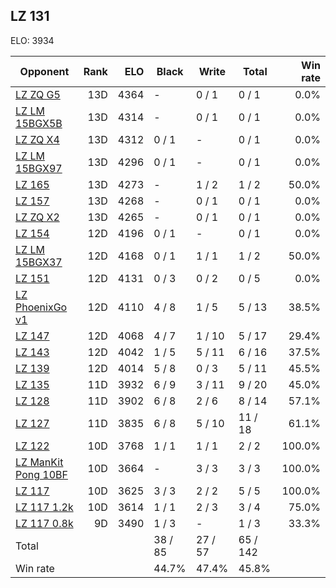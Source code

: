 ## LZ 131 ##

ELO: 3934

Opponent | Rank | ELO | Black | Write | Total | Win rate
---------|-----:|----:|-------|-------|-------|-------:
[LZ ZQ G5](LZ%20ZQ%20G5.md) | 13D | 4364 | - | 0 / 1 | 0 / 1 | 0.0%
[LZ LM 15BGX5B](LZ%20LM%2015BGX5B.md) | 13D | 4314 | - | 0 / 1 | 0 / 1 | 0.0%
[LZ ZQ X4](LZ%20ZQ%20X4.md) | 13D | 4312 | 0 / 1 | - | 0 / 1 | 0.0%
[LZ LM 15BGX97](LZ%20LM%2015BGX97.md) | 13D | 4296 | 0 / 1 | - | 0 / 1 | 0.0%
[LZ 165](LZ%20165.md) | 13D | 4273 | - | 1 / 2 | 1 / 2 | 50.0%
[LZ 157](LZ%20157.md) | 13D | 4268 | - | 0 / 1 | 0 / 1 | 0.0%
[LZ ZQ X2](LZ%20ZQ%20X2.md) | 13D | 4265 | - | 0 / 1 | 0 / 1 | 0.0%
[LZ 154](LZ%20154.md) | 12D | 4196 | 0 / 1 | - | 0 / 1 | 0.0%
[LZ LM 15BGX37](LZ%20LM%2015BGX37.md) | 12D | 4168 | 0 / 1 | 1 / 1 | 1 / 2 | 50.0%
[LZ 151](LZ%20151.md) | 12D | 4131 | 0 / 3 | 0 / 2 | 0 / 5 | 0.0%
[LZ PhoenixGo v1](LZ%20PhoenixGo%20v1.md) | 12D | 4110 | 4 / 8 | 1 / 5 | 5 / 13 | 38.5%
[LZ 147](LZ%20147.md) | 12D | 4068 | 4 / 7 | 1 / 10 | 5 / 17 | 29.4%
[LZ 143](LZ%20143.md) | 12D | 4042 | 1 / 5 | 5 / 11 | 6 / 16 | 37.5%
[LZ 139](LZ%20139.md) | 12D | 4014 | 5 / 8 | 0 / 3 | 5 / 11 | 45.5%
[LZ 135](LZ%20135.md) | 11D | 3932 | 6 / 9 | 3 / 11 | 9 / 20 | 45.0%
[LZ 128](LZ%20128.md) | 11D | 3902 | 6 / 8 | 2 / 6 | 8 / 14 | 57.1%
[LZ 127](LZ%20127.md) | 11D | 3835 | 6 / 8 | 5 / 10 | 11 / 18 | 61.1%
[LZ 122](LZ%20122.md) | 10D | 3768 | 1 / 1 | 1 / 1 | 2 / 2 | 100.0%
[LZ ManKit Pong 10BF](LZ%20ManKit%20Pong%2010BF.md) | 10D | 3664 | - | 3 / 3 | 3 / 3 | 100.0%
[LZ 117](LZ%20117.md) | 10D | 3625 | 3 / 3 | 2 / 2 | 5 / 5 | 100.0%
[LZ 117 1.2k](LZ%20117%201.2k.md) | 10D | 3614 | 1 / 1 | 2 / 3 | 3 / 4 | 75.0%
[LZ 117 0.8k](LZ%20117%200.8k.md) | 9D | 3490 | 1 / 3 | - | 1 / 3 | 33.3%
Total | | | 38 / 85 | 27 / 57 | 65 / 142 | 
Win rate| | | 44.7% | 47.4% | 45.8% | 
